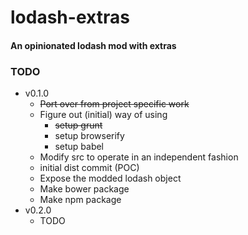 # lodash-extras

#### An opinionated lodash mod with extras

### TODO

- v0.1.0
  - ~~Port over from project specific work~~
  - Figure out (initial) way of using
    - ~~setup grunt~~
    - setup browserify
    - setup babel
  - Modify src to operate in an independent fashion
  - initial dist commit (POC)
  - Expose the modded lodash object
  - Make bower package
  - Make npm package
- v0.2.0
  - TODO

